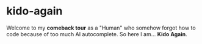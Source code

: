 # kido-again
 Welcome to my **comeback tour** as a "Human" who somehow forgot how to code because of too much AI autocomplete.   So here I am... **Kido Again**.
